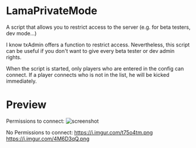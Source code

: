 # LamaPrivateMode
A script that allows you to restrict access to the server (e.g. for beta testers, dev mode...)

I know txAdmin offers a function to restrict access. Nevertheless, this script can be useful if you don't want to give every beta tester or dev admin rights.

When the script is started, only players who are entered in the config can connect. If a player connects who is not in the list, he will be kicked immediately.

# Preview
Permissions to connect:
![screenshot](https://i.imgur.com/YwnCiqi.png)

No Permissions to connect:
https://i.imgur.com/t75o4tm.png
https://i.imgur.com/4M6D3qQ.png
